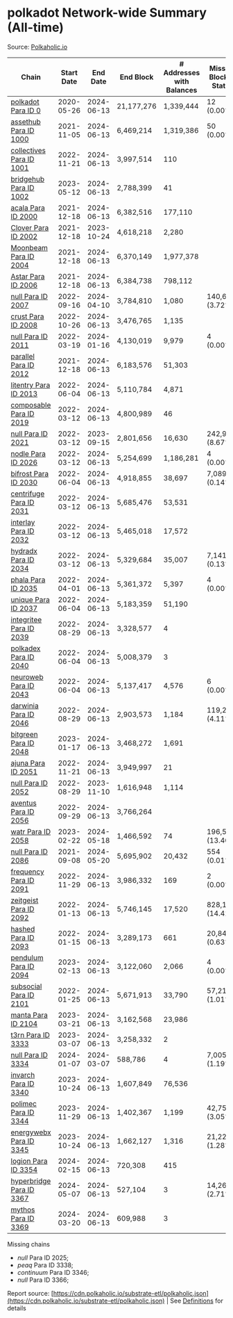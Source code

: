 # polkadot Network-wide Summary (All-time)

Source: [Polkaholic.io](https://polkaholic.io)


| Chain            | Start Date | End Date | End Block | # Addresses with Balances | Missing Blocks / Status |
| ---------------- | ---------- | ---------| --------- | ------------------------- | ----------------------- |
| [polkadot Para ID 0](/polkadot/0-polkadot) | 2020-05-26 | 2024-06-13 | 21,177,276 |  1,339,444 | 12 (0.00%)  |
| [assethub Para ID 1000](/polkadot/1000-assethub) | 2021-11-05 | 2024-06-13 | 6,469,214 |  1,319,386 | 50 (0.00%)  |
| [collectives Para ID 1001](/polkadot/1001-collectives) | 2022-11-21 | 2024-06-13 | 3,997,514 |  110 |    |
| [bridgehub Para ID 1002](/polkadot/1002-bridgehub) | 2023-05-12 | 2024-06-13 | 2,788,399 |  41 |    |
| [acala Para ID 2000](/polkadot/2000-acala) | 2021-12-18 | 2024-06-13 | 6,382,516 |  177,110 |    |
| [Clover Para ID 2002](/polkadot/2002-clover) | 2021-12-18 | 2023-10-24 | 4,618,218 |  2,280 |    |
| [Moonbeam Para ID 2004](/polkadot/2004-moonbeam) | 2021-12-18 | 2024-06-13 | 6,370,149 |  1,977,378 |    |
| [Astar Para ID 2006](/polkadot/2006-astar) | 2021-12-18 | 2024-06-13 | 6,384,738 |  798,112 |    |
| [null Para ID 2007](/polkadot/2007-kapex) | 2022-09-16 | 2024-04-10 | 3,784,810 |  1,080 | 140,668 (3.72%)  |
| [crust Para ID 2008](/polkadot/2008-crust) | 2022-10-26 | 2024-06-13 | 3,476,765 |  1,135 |    |
| [null Para ID 2011](/polkadot/2011-equilibrium) | 2022-03-19 | 2024-01-16 | 4,130,019 |  9,979 | 4 (0.00%)  |
| [parallel Para ID 2012](/polkadot/2012-parallel) | 2021-12-18 | 2024-06-13 | 6,183,576 |  51,303 |    |
| [litentry Para ID 2013](/polkadot/2013-litentry) | 2022-06-04 | 2024-06-13 | 5,110,784 |  4,871 |    |
| [composable Para ID 2019](/polkadot/2019-composable) | 2022-03-12 | 2024-06-13 | 4,800,989 |  46 |    |
| [null Para ID 2021](/polkadot/2021-efinity) | 2022-03-12 | 2023-09-15 | 2,801,656 |  16,630 | 242,949 (8.67%)  |
| [nodle Para ID 2026](/polkadot/2026-nodle) | 2022-03-12 | 2024-06-13 | 5,254,699 |  1,186,281 | 4 (0.00%)  |
| [bifrost Para ID 2030](/polkadot/2030-bifrost) | 2022-06-04 | 2024-06-13 | 4,918,855 |  38,697 | 7,089 (0.14%)  |
| [centrifuge Para ID 2031](/polkadot/2031-centrifuge) | 2022-03-12 | 2024-06-13 | 5,685,476 |  53,531 |    |
| [interlay Para ID 2032](/polkadot/2032-interlay) | 2022-03-12 | 2024-06-13 | 5,465,018 |  17,572 |    |
| [hydradx Para ID 2034](/polkadot/2034-hydradx) | 2022-03-12 | 2024-06-13 | 5,329,684 |  35,007 | 7,141 (0.13%)  |
| [phala Para ID 2035](/polkadot/2035-phala) | 2022-04-01 | 2024-06-13 | 5,361,372 |  5,397 | 4 (0.00%)  |
| [unique Para ID 2037](/polkadot/2037-unique) | 2022-06-04 | 2024-06-13 | 5,183,359 |  51,190 |    |
| [integritee Para ID 2039](/polkadot/2039-integritee) | 2022-08-29 | 2024-06-13 | 3,328,577 |  4 |    |
| [polkadex Para ID 2040](/polkadot/2040-polkadex) | 2022-06-04 | 2024-06-13 | 5,008,379 |  3 |    |
| [neuroweb Para ID 2043](/polkadot/2043-neuroweb) | 2022-06-04 | 2024-06-13 | 5,137,417 |  4,576 | 6 (0.00%)  |
| [darwinia Para ID 2046](/polkadot/2046-darwinia) | 2022-08-29 | 2024-06-13 | 2,903,573 |  1,184 | 119,220 (4.11%)  |
| [bitgreen Para ID 2048](/polkadot/2048-bitgreen) | 2023-01-17 | 2024-06-13 | 3,468,272 |  1,691 |    |
| [ajuna Para ID 2051](/polkadot/2051-ajuna) | 2022-11-21 | 2024-06-13 | 3,949,997 |  21 |    |
| [null Para ID 2052](/polkadot/2052-polkadot-parathread-2052) | 2022-08-29 | 2023-11-10 | 1,616,948 |  1,114 |    |
| [aventus Para ID 2056](/polkadot/2056-aventus) | 2022-09-29 | 2024-06-13 | 3,766,264 |   |    |
| [watr Para ID 2058](/polkadot/2058-watr) | 2023-02-22 | 2024-05-18 | 1,466,592 |  74 | 196,567 (13.40%)  |
| [null Para ID 2086](/polkadot/2086-kilt) | 2021-09-08 | 2024-05-20 | 5,695,902 |  20,432 | 554 (0.01%)  |
| [frequency Para ID 2091](/polkadot/2091-frequency) | 2022-11-29 | 2024-06-13 | 3,986,332 |  169 | 2 (0.00%)  |
| [zeitgeist Para ID 2092](/polkadot/2092-zeitgeist) | 2022-01-13 | 2024-06-13 | 5,746,145 |  17,520 | 828,192 (14.41%)  |
| [hashed Para ID 2093](/polkadot/2093-hashed) | 2022-01-15 | 2024-06-13 | 3,289,173 |  661 | 20,847 (0.63%)  |
| [pendulum Para ID 2094](/polkadot/2094-pendulum) | 2023-02-13 | 2024-06-13 | 3,122,060 |  2,066 | 4 (0.00%)  |
| [subsocial Para ID 2101](/polkadot/2101-subsocial) | 2022-01-25 | 2024-06-13 | 5,671,913 |  33,790 | 57,214 (1.01%)  |
| [manta Para ID 2104](/polkadot/2104-manta) | 2023-03-21 | 2024-06-13 | 3,162,568 |  23,986 |    |
| [t3rn Para ID 3333](/polkadot/3333-t3rn) | 2023-03-07 | 2024-06-13 | 3,258,332 |  2 |    |
| [null Para ID 3334](/polkadot/3334-polkadot-parathread-3334) | 2024-01-07 | 2024-03-07 | 588,786 |  4 | 7,005 (1.19%)  |
| [invarch Para ID 3340](/polkadot/3340-invarch) | 2023-10-24 | 2024-06-13 | 1,607,849 |  76,536 |    |
| [polimec Para ID 3344](/polkadot/3344-polimec) | 2023-11-29 | 2024-06-13 | 1,402,367 |  1,199 | 42,757 (3.05%)  |
| [energywebx Para ID 3345](/polkadot/3345-energywebx) | 2023-10-24 | 2024-06-13 | 1,662,127 |  1,316 | 21,229 (1.28%)  |
| [logion Para ID 3354](/polkadot/3354-logion) | 2024-02-15 | 2024-06-13 | 720,308 |  415 |    |
| [hyperbridge Para ID 3367](/polkadot/3367-hyperbridge) | 2024-05-07 | 2024-06-13 | 527,104 |  3 | 14,262 (2.71%)  |
| [mythos Para ID 3369](/polkadot/3369-mythos) | 2024-03-20 | 2024-06-13 | 609,988 |  3 |    |

Missing chains


* *null* Para ID 2025; 
* *peaq* Para ID 3338; 
* *continuum* Para ID 3346; 
* *null* Para ID 3366; 

Report source: [https://cdn.polkaholic.io/substrate-etl/polkaholic.json](https://cdn.polkaholic.io/substrate-etl/polkaholic.json) | See [Definitions](/DEFINITIONS.md) for details
